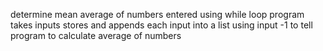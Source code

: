 determine mean average of numbers entered
using while loop 
program takes inputs stores and appends each input into a list
using input -1 to tell program to calculate average of numbers
